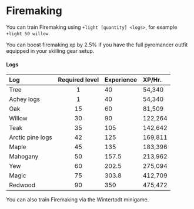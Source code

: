 # Firemaking

You can train Firemaking using `+light [quantity] <logs>`, for example `+light 50 willow`.

You can boost firemaking xp by 2.5% if you have the full pyromancer outfit equipped in your skilling gear setup.

#### Logs

| **Log** | **Required level** | Experience | XP/Hr. |
| :--- | :---: | :--- | :--- |
| Tree | 1 | 40 | 54,340 |
| Achey logs | 1 | 40 | 54,340 |
| Oak | 15 | 60 | 81,509 |
| Willow | 30 | 90 | 122,264 |
| Teak | 35 | 105 | 142,642 |
| Arctic pine logs | 42 | 125 | 169,811 |
| Maple | 45 | 135 | 183,396 |
| Mahogany | 50 | 157.5 | 213,962 |
| Yew | 60 | 202.5 | 275,094 |
| Magic | 75 | 303.8 | 412,709 |
| Redwood | 90 | 350 | 475,472 |

You can also train Firemaking via the Wintertodt minigame.

